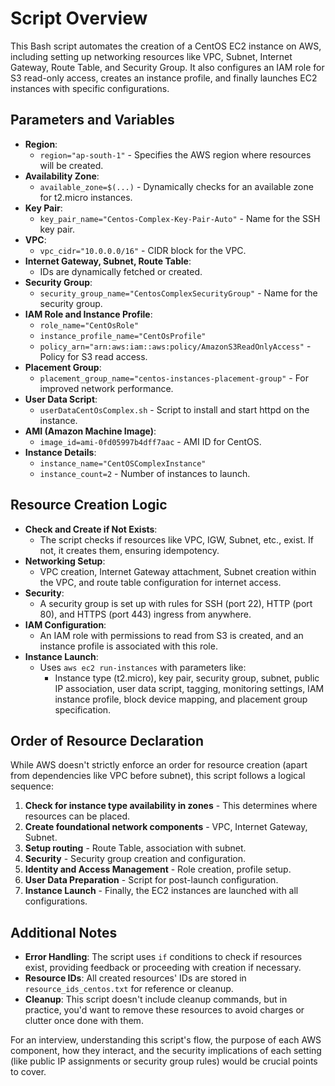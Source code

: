# Script Overview

This Bash script automates the creation of a CentOS EC2 instance on AWS, including setting up networking resources like VPC, Subnet, Internet Gateway, Route Table, and Security Group. It also configures an IAM role for S3 read-only access, creates an instance profile, and finally launches EC2 instances with specific configurations.

## Parameters and Variables

- **Region**: 
    - `region="ap-south-1"` - Specifies the AWS region where resources will be created.
- **Availability Zone**: 
    - `available_zone=$(...)` - Dynamically checks for an available zone for t2.micro instances.
- **Key Pair**:
    - `key_pair_name="Centos-Complex-Key-Pair-Auto"` - Name for the SSH key pair.
- **VPC**:
    - `vpc_cidr="10.0.0.0/16"` - CIDR block for the VPC.
- **Internet Gateway, Subnet, Route Table**:
    - IDs are dynamically fetched or created.
- **Security Group**:
    - `security_group_name="CentosComplexSecurityGroup"` - Name for the security group.
- **IAM Role and Instance Profile**:
    - `role_name="CentOsRole"`
    - `instance_profile_name="CentOsProfile"`
    - `policy_arn="arn:aws:iam::aws:policy/AmazonS3ReadOnlyAccess"` - Policy for S3 read access.
- **Placement Group**:
    - `placement_group_name="centos-instances-placement-group"` - For improved network performance.
- **User Data Script**:
    - `userDataCentOsComplex.sh` - Script to install and start httpd on the instance.
- **AMI (Amazon Machine Image)**:
    - `image_id=ami-0fd05997b4dff7aac` - AMI ID for CentOS.
- **Instance Details**:
    - `instance_name="CentOSComplexInstance"`
    - `instance_count=2` - Number of instances to launch.

## Resource Creation Logic

- **Check and Create if Not Exists**: 
    - The script checks if resources like VPC, IGW, Subnet, etc., exist. If not, it creates them, ensuring idempotency.
- **Networking Setup**:
    - VPC creation, Internet Gateway attachment, Subnet creation within the VPC, and route table configuration for internet access.
- **Security**:
    - A security group is set up with rules for SSH (port 22), HTTP (port 80), and HTTPS (port 443) ingress from anywhere.
- **IAM Configuration**:
    - An IAM role with permissions to read from S3 is created, and an instance profile is associated with this role.
- **Instance Launch**:
    - Uses `aws ec2 run-instances` with parameters like:
        - Instance type (t2.micro), key pair, security group, subnet, public IP association, user data script, tagging, monitoring settings, IAM instance profile, block device mapping, and placement group specification.

## Order of Resource Declaration

While AWS doesn't strictly enforce an order for resource creation (apart from dependencies like VPC before subnet), this script follows a logical sequence:

1. **Check for instance type availability in zones** - This determines where resources can be placed.
2. **Create foundational network components** - VPC, Internet Gateway, Subnet.
3. **Setup routing** - Route Table, association with subnet.
4. **Security** - Security group creation and configuration.
5. **Identity and Access Management** - Role creation, profile setup.
6. **User Data Preparation** - Script for post-launch configuration.
7. **Instance Launch** - Finally, the EC2 instances are launched with all configurations.

## Additional Notes

- **Error Handling**: The script uses `if` conditions to check if resources exist, providing feedback or proceeding with creation if necessary.
- **Resource IDs**: All created resources' IDs are stored in `resource_ids_centos.txt` for reference or cleanup.
- **Cleanup**: This script doesn't include cleanup commands, but in practice, you'd want to remove these resources to avoid charges or clutter once done with them.

For an interview, understanding this script's flow, the purpose of each AWS component, how they interact, and the security implications of each setting (like public IP assignments or security group rules) would be crucial points to cover.